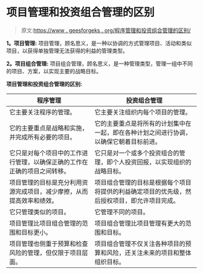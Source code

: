 # 项目管理和投资组合管理的区别

> 原文:[https://www . geesforgeks . org/程序管理和投资组合管理的区别/](https://www.geeksforgeeks.org/difference-between-program-management-and-portfolio-management/)

**1。项目管理:**
项目管理，顾名思义，是一种以协调的方式管理项目、活动和类似项目，以获得单独管理无法获得的利益的管理类型。

**2。项目组合管理:**
项目组合管理，顾名思义，是一种管理类型，管理一组中不同的项目、方案，以实现主要的战略目标。

**项目管理和投资组合管理的区别:**

<center>

| 程序管理 | 投资组合管理 |
| --- | --- |
| 它主要关注程序的管理。 | 它主要关注组织内每个项目的管理。 |
| 它的主要重点是战略和实施，并完成所有必要的项目。 | 它的主要重点是将所有的计划集中在一起，即在各种计划之间进行协调，以确保它朝着目标前进。 |
| 它只是对每个项目中的工作进行管理，以确保正确的工作在正确的项目之间转移。 | 它只是对一个或多个投资组合的管理，即个人投资回报，以实现组织的战略目标。 |
| 项目管理的目标是充分利用资源完成项目，减少摩擦，从而提高效率和绩效。 | 项目组合管理的目标是根据每个项目将提供的利益确定项目的优先级，然后授权项目，即允许项目完成。 |
| 它只管理类似的项目。 | 它管理不同的项目。 |
| 项目管理比项目组合管理的范围和目标更小。 | 项目组合管理比项目管理有更大的范围和目标。 |
| 项目管理也侧重于预算和检查风险的管理，但仅限于项目层面。 | 项目组合管理不仅关注各种项目的预算和风险，还关注未来的项目和整体组织目标。 |

</center>